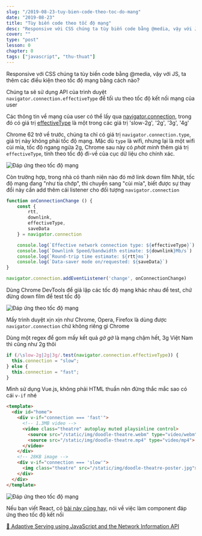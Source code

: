 ```yaml
---
slug: "/2019-08-23-tuy-bien-code-theo-toc-do-mang"
date: "2019-08-23"
title: "Tùy biến code theo tốc độ mạng"
desc: "Responsive với CSS chúng ta tùy biến code bằng @media, vậy với JS, ta thêm các điều kiện theo tốc độ mạng bằng cách nào?"
cover: ""
type: "post"
lesson: 0
chapter: 0
tags: ["javascript", "thu-thuat"]
---
```


Responsive với CSS chúng ta tùy biến code bằng @media, vậy với JS, ta thêm các điều kiện theo tốc độ mạng bằng cách nào?

Chúng ta sẽ sử dụng API của trình duyệt `navigator.connection.effectiveType` để tối ưu theo tốc độ kết nối mạng của user

Các thông tin về mạng của user có thể lấy qua [navigator.connection](https://developer.mozilla.org/en-US/docs/Web/API/Navigator/connection), trong đó có giá trị [effectiveType](https://developer.mozilla.org/en-US/docs/Web/API/NetworkInformation/effectiveType) là một trong các giá trị 'slow-2g', '2g', '3g', '4g'

Chrome 62 trở về trước, chúng ta chỉ có giá trị `navigator.connection.type`, giá trị này không phải tốc độ mạng. Mặc dù `type` là wifi, nhưng lại là một wifi cùi mía, tốc độ ngang ngửa 2g, Chrome sau này có *phát minh* thêm giá trị `effectiveType`, tính theo tốc độ đi-về của cục dữ liệu cho chính xác.


![Đáp ứng theo tốc độ mạng](https://res.cloudinary.com/practicaldev/image/fetch/s--T54UF-7H--/c_limit%2Cf_auto%2Cfl_progressive%2Cq_auto%2Cw_880/https://thepracticaldev.s3.amazonaws.com/i/wqeuhx12frs3k126bmrv.png)

Còn trường hợp, trong nhà có thanh niên nào đó mở link down film Nhật, tốc độ mạng đang "như tia chớp", thì chuyển sang "cùi mía", biết được sự thay đổi này cần add thêm cái listener cho đối tượng `navigator.connection`


```js
function onConnectionChange () {
    const {
        rtt,
        downlink,
        effectiveType,
        saveData
    } = navigator.connection

    console.log(`Effective network connection type: ${effectiveType}`)
    console.log(`Downlink Speed/bandwidth estimate: ${downlink}Mb/s`)
    console.log(`Round-trip time estimate: ${rtt}ms`)
    console.log(`Data-saver mode on/requested: ${saveData}`)
}

navigator.connection.addEventListener('change', onConnectionChange)
```

Dùng Chrome DevTools để giả lập các tốc độ mạng khác nhau để test, chứ đừng down film để test tốc độ

![Đáp ứng theo tốc độ mạng](https://res.cloudinary.com/practicaldev/image/fetch/s--gdIz0VyD--/c_limit%2Cf_auto%2Cfl_progressive%2Cq_auto%2Cw_880/https://thepracticaldev.s3.amazonaws.com/i/t9zadl65erjhll14zbcp.png)

Mấy trình duyệt xịn xịn như Chrome, Opera, Firefox là dùng được `navigator.connection` chứ không riêng gì Chrome

Dùng một regex để gom mấy kết quả *gờ gờ* là mạng chậm hết, 3g Việt Nam thì cũng như 2g thôi

```js
if (/\slow-2g|2g|3g/.test(navigator.connection.effectiveType)) {
  this.connection = "slow";
} else {
  this.connection = "fast";
}
```

Mình sử dụng Vue.js, không phải HTML thuần nên đừng thắc mắc sao có cái `v-if` nhé

```html
<template>
  <div id="home">
    <div v-if="connection === 'fast'">
      <!-- 1.3MB video -->
      <video class="theatre" autoplay muted playsinline control>
        <source src="/static/img/doodle-theatre.webm" type="video/webm">
        <source src="/static/img/doodle-theatre.mp4" type="video/mp4">
      </video>
    </div>
    <!-- 28KB image -->
    <div v-if="connection === 'slow'">
      <img class="theatre" src="/static/img/doodle-theatre-poster.jpg">
    </div>
  </div>
</template>
```

![Đáp ứng theo tốc độ mạng](https://res.cloudinary.com/practicaldev/image/fetch/s--_tvmKtK---/c_limit%2Cf_auto%2Cfl_progressive%2Cq_auto%2Cw_880/https://thepracticaldev.s3.amazonaws.com/i/8jukzhdu62nbghw0cfx3.png)

Nếu bạn viết React, có [bài này cũng hay](https://mxb.dev/blog/connection-aware-components/), nói về việc làm component đáp ứng theo tốc độ kết nối


<a target="_blank" rel="noopener noreferrer" href="https://dev.to/addyosmani/adaptive-serving-using-javascript-and-the-network-information-api-331p">📜 Adaptive Serving using JavaScript and the Network Information API</a>



